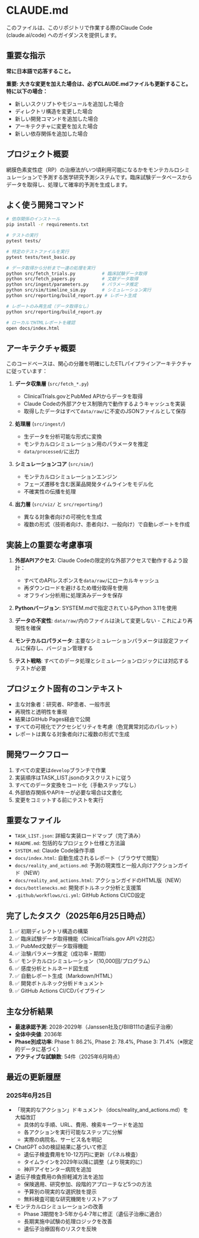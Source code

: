 # CLAUDE.md

このファイルは、このリポジトリで作業する際のClaude Code (claude.ai/code) へのガイダンスを提供します。

## 重要な指示

**常に日本語で応答すること。**

**重要: 大きな変更を加えた場合は、必ずCLAUDE.mdファイルも更新すること。特に以下の場合：**
- 新しいスクリプトやモジュールを追加した場合
- ディレクトリ構造を変更した場合
- 新しい開発コマンドを追加した場合
- アーキテクチャに変更を加えた場合
- 新しい依存関係を追加した場合

## プロジェクト概要

網膜色素変性症（RP）の治療法がいつ頃利用可能になるかをモンテカルロシミュレーションで予測する医学研究予測システムです。臨床試験データベースからデータを取得し、処理して確率的予測を生成します。

## よく使う開発コマンド

```bash
# 依存関係のインストール
pip install -r requirements.txt

# テストの実行
pytest tests/

# 特定のテストファイルを実行
pytest tests/test_basic.py

# データ取得から分析まで一連の処理を実行
python src/fetch_trials.py          # 臨床試験データ取得
python src/fetch_papers.py          # 文献データ取得
python src/ingest/parameters.py     # パラメータ推定
python src/sim/timeline_sim.py      # シミュレーション実行
python src/reporting/build_report.py # レポート生成

# レポートのみ再生成（データ取得なし）
python src/reporting/build_report.py

# ローカルでHTMLレポートを確認
open docs/index.html
```

## アーキテクチャ概要

このコードベースは、関心の分離を明確にしたETLパイプラインアーキテクチャに従っています：

1. **データ収集層** (`src/fetch_*.py`)
   - ClinicalTrials.govとPubMed APIからデータを取得
   - Claude Codeの外部アクセス制限内で動作するようキャッシュを実装
   - 取得したデータはすべて`data/raw/`に不変のJSONファイルとして保存

2. **処理層** (`src/ingest/`)
   - 生データを分析可能な形式に変換
   - モンテカルロシミュレーション用のパラメータを推定
   - `data/processed/`に出力

3. **シミュレーションコア** (`src/sim/`)
   - モンテカルロシミュレーションエンジン
   - フェーズ遷移を含む医薬品開発タイムラインをモデル化
   - 不確実性の伝播を処理

4. **出力層** (`src/viz/` と `src/reporting/`)
   - 異なる対象者向けの可視化を生成
   - 複数の形式（技術者向け、患者向け、一般向け）で自動レポートを作成

## 実装上の重要な考慮事項

1. **外部APIアクセス**: Claude Codeの限定的な外部アクセスで動作するよう設計：
   - すべてのAPIレスポンスを`data/raw/`にローカルキャッシュ
   - 再ダウンロードを避けるため増分取得を使用
   - オフライン分析用に処理済みデータを保存

2. **Pythonバージョン**: SYSTEM.mdで指定されているPython 3.11を使用

3. **データの不変性**: `data/raw/`内のファイルは決して変更しない - これにより再現性を確保

4. **モンテカルロパラメータ**: 主要なシミュレーションパラメータは設定ファイルに保存し、バージョン管理する

5. **テスト戦略**: すべてのデータ処理とシミュレーションロジックには対応するテストが必要

## プロジェクト固有のコンテキスト

- 主な対象者：研究者、RP患者、一般市民
- 再現性と透明性を重視
- 結果はGitHub Pages経由で公開
- すべての可視化でアクセシビリティを考慮（色覚異常対応のパレット）
- レポートは異なる対象者向けに複数の形式で生成

## 開発ワークフロー

1. すべての変更は`develop`ブランチで作業
2. 実装順序はTASK_LIST.jsonのタスクリストに従う
3. すべてのデータ変換をコード化（手動ステップなし）
4. 外部依存関係やAPIキーが必要な場合は文書化
5. 変更をコミットする前にテストを実行

## 重要なファイル

- `TASK_LIST.json`: 詳細な実装ロードマップ（完了済み）
- `README.md`: 包括的なプロジェクト仕様と方法論
- `SYSTEM.md`: Claude Code操作手順
- `docs/index.html`: 自動生成されるレポート（ブラウザで閲覧）
- `docs/reality_and_actions.md`: 予測の現実性と一般人向けアクションガイド（NEW）
- `docs/reality_and_actions.html`: アクションガイドのHTML版（NEW）
- `docs/bottlenecks.md`: 開発ボトルネック分析と支援策
- `.github/workflows/ci.yml`: GitHub Actions CI/CD設定

## 完了したタスク（2025年6月25日時点）

1. ✅ 初期ディレクトリ構造の構築
2. ✅ 臨床試験データ取得機能（ClinicalTrials.gov API v2対応）
3. ✅ PubMed文献データ取得機能
4. ✅ 治験パラメータ推定（成功率・期間）
5. ✅ モンテカルロシミュレーション（10,000回/プログラム）
6. ✅ 感度分析とトルネード図生成
7. ✅ 自動レポート生成（Markdown/HTML）
8. ✅ 開発ボトルネック分析ドキュメント
9. ✅ GitHub Actions CI/CDパイプライン

## 主な分析結果

- **最速承認予測**: 2028-2029年（Janssen社及びBIIB111の遺伝子治療）
- **全体中央値**: 2036年
- **Phase別成功率**: Phase 1: 86.2%, Phase 2: 78.4%, Phase 3: 71.4%（※限定的データに基づく）
- **アクティブな試験数**: 54件（2025年6月時点）

## 最近の更新履歴

### 2025年6月25日
- 「現実的なアクション」ドキュメント（docs/reality_and_actions.md）を大幅改訂
  - 具体的な手順、URL、費用、検索キーワードを追加
  - 各アクションを実行可能なステップに分解
  - 実際の病院名、サービス名を明記
- ChatGPT o3の検証結果に基づいて修正
  - 遺伝子検査費用を10-12万円に更新（パネル検査）
  - タイムラインを2029年以降に調整（より現実的に）
  - 神戸アイセンター病院を追加
- 遺伝子検査費用の負担軽減方法を追加
  - 保険適用、研究参加、段階的アプローチなど5つの方法
  - 予算別の現実的な選択肢を提示
  - 無料検査可能な研究機関をリストアップ
- モンテカルロシミュレーションの改善
  - Phase 3期間を3-5年から4-7年に修正（遺伝子治療に適合）
  - 長期実施中試験の処理ロジックを改善
  - 遺伝子治療固有のリスクを反映
